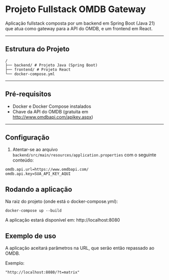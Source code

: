 # Projeto Fullstack OMDB Gateway

Aplicação fullstack composta por um backend em Spring Boot (Java 21) que atua como gateway para a API do OMDB, e um frontend em React.

---

## Estrutura do Projeto
```
/
├── backend/ # Projeto Java (Spring Boot)
├── frontend/ # Projeto React
└── docker-compose.yml
```

---

## Pré-requisitos

- Docker e Docker Compose instalados
- Chave da API do OMDB (gratuita em http://www.omdbapi.com/apikey.aspx)

---

## Configuração

1. Atentar-se ao arquivo `backend/src/main/resources/application.properties` com o seguinte conteúdo:

```properties
omdb.api.url=https://www.omdbapi.com/
omdb.api.key=SUA_API_KEY_AQUI
```

## Rodando a aplicação

Na raiz do projeto (onde está o docker-compose.yml):
```
docker-compose up --build
```
A aplicação estará disponível em: http://localhost:8080

## Exemplo de uso

A aplicação aceitará parâmetros na URL, que serão então repassado ao OMDB.

Exemplo:
```
"http://localhost:8080/?t=matrix"
```
